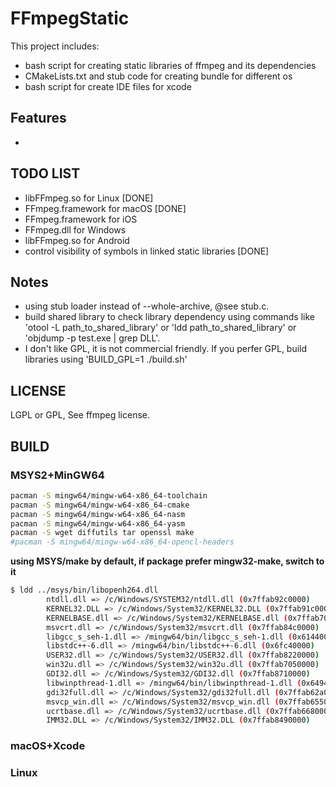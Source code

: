 # FFmpegStatic 

This project includes:

- bash script for creating static libraries of ffmpeg and its dependencies
- CMakeLists.txt and stub code for creating bundle for different os
- bash script for create IDE files for xcode

## Features

* 

## TODO LIST

* libFFmpeg.so for Linux [DONE]
* FFmpeg.framework for macOS [DONE]
* FFmpeg.framework for iOS
* FFmpeg.dll for Windows 
* libFFmpeg.so for Android 
* control visibility of symbols in linked static libraries [DONE]

## Notes

- using stub loader instead of --whole-archive, @see stub.c.
- build shared library to check library dependency using commands like 'otool -L path_to_shared_library' or 'ldd path_to_shared_library' or 'objdump -p test.exe | grep DLL'.
- I don't like GPL, it is not commercial friendly. If you perfer GPL, build libraries using 'BUILD_GPL=1 ./build.sh'

## LICENSE

LGPL or GPL, See ffmpeg license.

## BUILD

### MSYS2+MinGW64

```bash
pacman -S mingw64/mingw-w64-x86_64-toolchain
pacman -S mingw64/mingw-w64-x86_64-cmake
pacman -S mingw64/mingw-w64-x86_64-nasm
pacman -S mingw64/mingw-w64-x86_64-yasm
pacman -S wget diffutils tar openssl make
#pacman -S mingw64/mingw-w64-x86_64-opencl-headers
```

**using MSYS/make by default, if package prefer mingw32-make, switch to it**

```bash
$ ldd ../msys/bin/libopenh264.dll
        ntdll.dll => /c/Windows/SYSTEM32/ntdll.dll (0x7ffab92c0000)
        KERNEL32.DLL => /c/Windows/System32/KERNEL32.DLL (0x7ffab91c0000)
        KERNELBASE.dll => /c/Windows/System32/KERNELBASE.dll (0x7ffab7080000)
        msvcrt.dll => /c/Windows/System32/msvcrt.dll (0x7ffab84c0000)
        libgcc_s_seh-1.dll => /mingw64/bin/libgcc_s_seh-1.dll (0x61440000)
        libstdc++-6.dll => /mingw64/bin/libstdc++-6.dll (0x6fc40000)
        USER32.dll => /c/Windows/System32/USER32.dll (0x7ffab8220000)
        win32u.dll => /c/Windows/System32/win32u.dll (0x7ffab7050000)
        GDI32.dll => /c/Windows/System32/GDI32.dll (0x7ffab8710000)
        libwinpthread-1.dll => /mingw64/bin/libwinpthread-1.dll (0x64940000)
        gdi32full.dll => /c/Windows/System32/gdi32full.dll (0x7ffab62a0000)
        msvcp_win.dll => /c/Windows/System32/msvcp_win.dll (0x7ffab6550000)
        ucrtbase.dll => /c/Windows/System32/ucrtbase.dll (0x7ffab6680000)
        IMM32.DLL => /c/Windows/System32/IMM32.DLL (0x7ffab8490000)

```





### macOS+Xcode


### Linux

